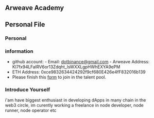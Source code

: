 ## Arweave Academy 
## Personal File
### Personal 
### information
- github account: - 
Email: 
dotbinance@gmail.com - 
Arweave Address: 
KI7fx94LFaIRV6or13Zdqht_lsWXXLgpHWhEXYA9ePM 
- ETH Address: 
0xce9832634424292f9cf680E426e4fF832016b139 
- Please finish this 
[form](https://docs.google.com/forms/d/e/1FAIpQLSfWA5fIIcBgmRppm3jNz5vmf9Mai_QMVil-2pO4r7YKn_Zhtw/viewform?usp=sf_link) 
to join in the talent 
pool.
### Introduce Yourself
 i'am have biggest enthusiast in developing dApps in many chain in the web3 circle, im curently working a freelance in node developer, node runner, node operator etc
